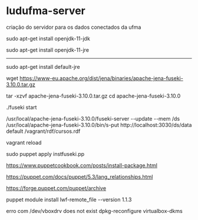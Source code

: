 # ludufma-server
criação do servidor para os dados conectados da ufma

sudo apt-get install openjdk-11-jdk

sudo apt-get install openjdk-11-jre

***


sudo apt-get install default-jre

wget https://www-eu.apache.org/dist/jena/binaries/apache-jena-fuseki-3.10.0.tar.gz

tar -xzvf apache-jena-fuseki-3.10.0.tar.gz
cd apache-jena-fuseki-3.10.0

./fuseki start


/usr/local/apache-jena-fuseki-3.10.0/fuseki-server --update --mem /ds
/usr/local/apache-jena-fuseki-3.10.0/bin/s-put http://localhost:3030/ds/data default /vagrant/rdf/cursos.rdf


vagrant reload

 sudo puppet apply instfuseki.pp

 https://www.puppetcookbook.com/posts/install-package.html

 https://puppet.com/docs/puppet/5.3/lang_relationships.html

 https://forge.puppet.com/puppet/archive

 puppet module install lwf-remote_file --version 1.1.3
 
 
 erro com /dev/vboxdrv does not exist
 dpkg-reconfigure virtualbox-dkms
